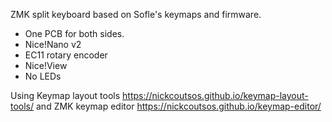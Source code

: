 ZMK split keyboard based on Sofle's keymaps and firmware.
- One PCB for both sides.
- Nice!Nano v2
- EC11 rotary encoder
- Nice!View
- No LEDs

Using Keymap layout tools
https://nickcoutsos.github.io/keymap-layout-tools/
and ZMK keymap editor
https://nickcoutsos.github.io/keymap-editor/
